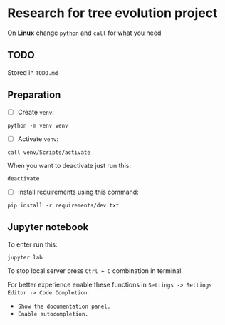 # Research for tree evolution project

On **Linux** change `python` and `call` for what you need

## TODO

Stored in `TODO.md`

## Preparation
- [ ] Create `venv`:
```
python -m venv venv
```
- [ ] Activate `venv`:
```
call venv/Scripts/activate
```
When you want to deactivate just run this:
```
deactivate
```
- [ ] Install requirements using this command:
```
pip install -r requirements/dev.txt
```

## **Jupyter notebook**

To enter run this:
```
jupyter lab
```
To stop local server press `Ctrl + C` combination in terminal.

For better experience enable these functions in `Settings -> Settings Editor -> Code Completion`:
- `Show the documentation panel.`
- `Enable autocompletion.`
